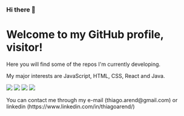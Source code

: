### Hi there 👋
<h1>Welcome to my GitHub profile, visitor!</h1>
<p>Here you will find some of the repos I'm currently developing.</p>
<p>My major interests are JavaScript, HTML, CSS, React and Java.</p>
<span>
  <img src="https://img.shields.io/badge/HTML5-E34F26?style=for-the-badge&logo=html5&logoColor=white" />
  <img src="https://img.shields.io/badge/CSS3-1572B6?style=for-the-badge&logo=css3&logoColor=white" />
  <img src="https://img.shields.io/badge/JavaScript-323330?style=for-the-badge&logo=javascript&logoColor=F7DF1E" />
  <img src="https://img.shields.io/badge/React-20232A?style=for-the-badge&logo=react&logoColor=61DAFB" />
</span>
<br />
<p>You can contact me through my e-mail (thiago.arend@gmail.com) or linkedin (https://www.linkedin.com/in/thiagoarend/)</p>
